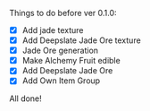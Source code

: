 Things to do before ver 0.1.0:

- [x] Add jade texture
- [x] Add Deepslate Jade Ore texture
- [x] Jade Ore generation
- [x] Make Alchemy Fruit edible
- [x] Add Deepslate Jade Ore
- [x] Add Own Item Group

All done!